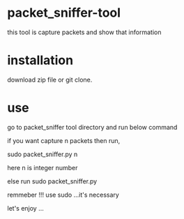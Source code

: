 # packet_sniffer-tool
this tool is capture packets and show that information
# installation
download zip file or git clone.

# use 
go to packet_sniffer tool directory and run below command

if you want capture n packets then run,

sudo packet_sniffer.py n   

here n is integer number

else run sudo packet_sniffer.py

remmeber !!! use sudo ...it's necessary

let's enjoy ...
